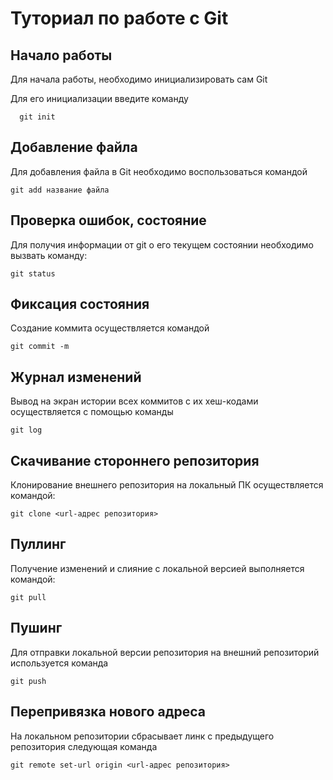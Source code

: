 # Туториал по работе с Git

## Начало работы

Для начала работы, необходимо инициализировать сам Git

Для его инициализации введите команду 

```
  git init
```

## Добавление файла

Для добавления файла в Git необходимо воспользоваться командой 

```
git add название файла
```

## Проверка ошибок, состояние

Для получия информации от git о его текущем состоянии необходимо вызвать команду:

```
git status
```

## Фиксация состояния

Создание коммита осуществляется командой

```
git commit -m 
```

##	Журнал изменений

Вывод на экран истории всех коммитов с их хеш-кодами осуществляется с помощью команды

```
git log 
```
##	Скачивание стороннего репозитория

Клонирование внешнего репозитория на  локальный ПК осуществляется командой:

```
git clone <url-адрес репозитория>
```

##	Пуллинг 

Получение изменений и слияние с локальной версией выполняется командой:

```
git pull
```

##	Пушинг 

Для отправки локальной версии репозитория на внешний репозиторий используется команда

```
git push
```

##	Перепривязка нового адреса
На локальном репозитории сбрасывает линк с предыдущего репозитория следующая команда

```
git remote set-url origin <url-адрес репозитория> 
```
